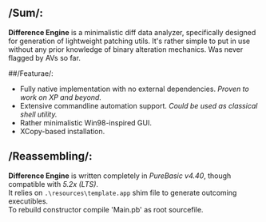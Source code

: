 ## /Sum/:
**Difference Engine** is a minimalistic diff data analyzer, specifically designed for generation of lightweight patching utils. It's rather simple to put in use without any prior knowledge of binary alteration mechanics.
Was never flagged by AVs so far.

##/Featurae/:
-	Fully native implementation with no external dependencies. *Proven to work on XP and beyond.*
-	Extensive commandline automation support. *Could be used as classical shell utility.*
-	Rather minimalistic Win98-inspired GUI.
-	XCopy-based installation.

## /Reassembling/:
**Difference Engine** is written completely in *PureBasic v4.40*, though compatible with *5.2x (LTS)*.  
It relies on `.\resources\template.app` shim file to generate outcoming executibles.  
To rebuild constructor compile 'Main.pb' as root sourcefile.
